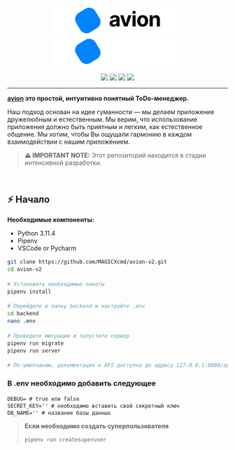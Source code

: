<p></p>
<p align="center">
	<img width="300" src="docs/media/AvionBanner.png#gh-light-mode-only"/>
	<img width="300" src="docs/media/AvionBannerInverted.png#gh-dark-mode-only"/>
</p>
<p align="center">
  <img src="https://img.shields.io/badge/Python-3.11.4-informational.svg">
  <img src="https://img.shields.io/badge/Django-4.2.3-informational.svg">
  <img src="https://img.shields.io/badge/Django--ninja-0.22.2-informational.svg">
  <a href="https://github.com/MAGICXcmd/avion/blob/main/LICENSE">
    <img src="https://img.shields.io/github/license/MAGICXcmd/avion-v2">
  </a>
</p>

---

**[avion](https://avion.space/) это простой, интуитивно понятный ToDo-менеджер.**

Наш подход основан на идее гуманности — мы делаем приложение дружелюбным и естественным.
Мы верим, что использование приложения должно быть приятным и легким, как естественное общение.
Мы хотим, чтобы Вы ощущали гармонию в каждом взаимодействии с нашим приложением.

> **⚠️ IMPORTANT NOTE:** Этот репозиторий находится в стадии интенсивной разработки.

<br/>

## ⚡️ Начало

**Необходимые компоненты:**
- Python 3.11.4
- Pipenv
- VSCode or Pycharm

```bash
git clone https://github.com/MAGICXcmd/avion-v2.git
cd avion-v2

# Установите необходимые пакеты
pipenv install

# Перейдите в папку backend и настройте .env
cd backend
nano .env

# Проведите миграции и запустите сервер
pipenv run migrate
pipenv run server

# По-умолчанию, документация к API доступна до адресу 127.0.0.1:8000/api/docs
```

### В .env необходимо добавить следующее
```env
DEBUG= # true или false
SECRET_KEY='' # необходимо вставить свой секретный ключ
DB_NAME='' # название базы данных
```

> **Если необходимо создать суперпользователя**
> ```bash
> pipenv run createsuperuser
> ```
